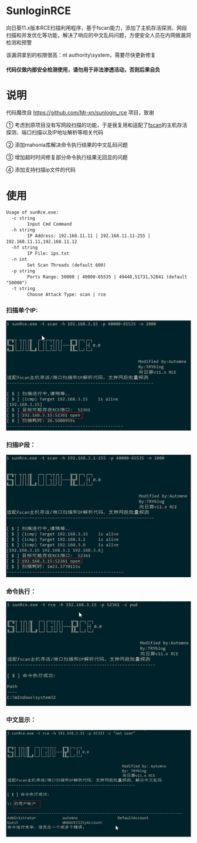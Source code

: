 # SunloginRCE

向日葵11.x版本RCE扫描利用程序，基于fscan能力，添加了主机存活探测、网段扫描和并发优化等功能，解决了响应的中文乱码问题，方便安全人员在内网做漏洞检测和预警

该漏洞拿到的权限很高：nt authority\system，需要尽快更新修复

#### 代码仅做内部安全检测使用，请勿用于非法渗透活动，否则后果自负

# 说明

代码魔改自 https://github.com/Mr-xn/sunlogin_rce 项目，致谢  

① 考虑到原项目没有写网段扫描的功能，于是我复用和适配了[fscan](https://github.com/shadow1ng/fscan)的主机存活探测、端口扫描以及IP地址解析等相关代码

② 添加mahonia库解决命令执行结果的中文乱码问题

③ 增加超时时间修复部分命令执行结果无回显的问题

④ 添加支持扫描ip文件的代码


# 使用

```
Usage of sunRce.exe:
  -c string
        Input Cmd Command
  -h string
        IP Address: 192.168.11.11 | 192.168.11.11-255 | 192.168.11.11,192.168.11.12
  -hf string
        IP File: ips.txt
  -n int
        Set Scan Threads (default 600)
  -p string
        Ports Range: 50000 | 40000-65535 | 49440,51731,52841 (default "50000")
  -t string
        Choose Attack Type: scan | rce
```
### 扫描单个IP:  
![scanone](https://github.com/ce-automne/SunloginRCE/blob/main/scanone.png)
### 扫描IP段：  
![scanmore](https://github.com/ce-automne/SunloginRCE/blob/main/scanmore.png) 
### 命令执行：   
![exp](https://github.com/ce-automne/SunloginRCE/blob/main/exp.png)
### 中文显示：
![display](https://github.com/ce-automne/SunloginRCE/blob/main/display.png)
